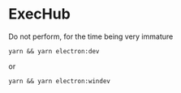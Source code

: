 # ExecHub

Do not perform, for the time being very immature

`yarn && yarn electron:dev`

or

`yarn && yarn electron:windev`
